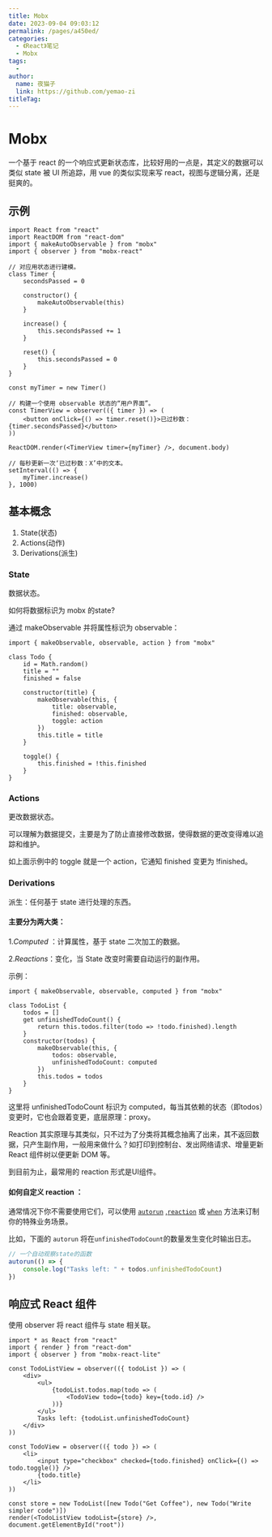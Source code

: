 ```yaml
---
title: Mobx
date: 2023-09-04 09:03:12
permalink: /pages/a450ed/
categories:
  - 《React》笔记
  - Mobx
tags:
  - 
author: 
  name: 夜猫子
  link: https://github.com/yemao-zi
titleTag: 
---
```

# Mobx

一个基于 react 的一个响应式更新状态库，比较好用的一点是，其定义的数据可以类似 state 被 UI 所追踪，用 vue 的类似实现来写 react，视图与逻辑分离，还是挺爽的。

<!-- more -->

## 示例

```tsx
import React from "react"
import ReactDOM from "react-dom"
import { makeAutoObservable } from "mobx"
import { observer } from "mobx-react"

// 对应用状态进行建模。
class Timer {
    secondsPassed = 0

    constructor() {
        makeAutoObservable(this)
    }

    increase() {
        this.secondsPassed += 1
    }

    reset() {
        this.secondsPassed = 0
    }
}

const myTimer = new Timer()

// 构建一个使用 observable 状态的“用户界面”。
const TimerView = observer(({ timer }) => (
    <button onClick={() => timer.reset()}>已过秒数：{timer.secondsPassed}</button>
))

ReactDOM.render(<TimerView timer={myTimer} />, document.body)

// 每秒更新一次‘已过秒数：X’中的文本。
setInterval(() => {
    myTimer.increase()
}, 1000)
```

## 基本概念

1. State(状态)
2. Actions(动作)
3. Derivations(派生)

### State

数据状态。

如何将数据标识为 mobx 的state?

通过 makeObservable 并将属性标识为 observable：

```tsx
import { makeObservable, observable, action } from "mobx"

class Todo {
    id = Math.random()
    title = ""
    finished = false

    constructor(title) {
        makeObservable(this, {
            title: observable,
            finished: observable,
            toggle: action
        })
        this.title = title
    }

    toggle() {
        this.finished = !this.finished
    }
}
```

### Actions

更改数据状态。

可以理解为数据提交，主要是为了防止直接修改数据，使得数据的更改变得难以追踪和维护。

如上面示例中的 toggle 就是一个 action，它通知 finished 变更为 !finished。

### Derivations

派生：任何基于 state 进行处理的东西。

#### 主要分为两大类：

1.*Computed* ：计算属性，基于 state 二次加工的数据。

2.*Reactions*：变化，当 State 改变时需要自动运行的副作用。

示例：

```tsx
import { makeObservable, observable, computed } from "mobx"

class TodoList {
    todos = []
    get unfinishedTodoCount() {
        return this.todos.filter(todo => !todo.finished).length
    }
    constructor(todos) {
        makeObservable(this, {
            todos: observable,
            unfinishedTodoCount: computed
        })
        this.todos = todos
    }
}
```

这里将 unfinishedTodoCount 标识为 computed，每当其依赖的状态（即todos）变更时，它也会跟着变更，底层原理：proxy。

Reaction 其实原理与其类似，只不过为了分类将其概念抽离了出来，其不返回数据，只产生副作用，一般用来做什么？如打印到控制台、发出网络请求、增量更新 React 组件树以便更新 DOM 等。

到目前为止，最常用的 reaction 形式是UI组件。

#### 如何自定义 reaction ：

通常情况下你不需要使用它们，可以使用 [`autorun`](https://www.mobxjs.com/reactions#autorun) ,[`reaction`](https://www.mobxjs.com/reactions#reaction) 或 [`when`](https://www.mobxjs.com/reactions#when) 方法来订制你的特殊业务场景。

比如，下面的 `autorun` 将在`unfinishedTodoCount`的数量发生变化时输出日志。

```javascript
// 一个自动观察state的函数
autorun(() => {
    console.log("Tasks left: " + todos.unfinishedTodoCount)
})
```

## 响应式 React 组件

使用 observer 将 react 组件与 state 相关联。

```tsx
import * as React from "react"
import { render } from "react-dom"
import { observer } from "mobx-react-lite"

const TodoListView = observer(({ todoList }) => (
    <div>
        <ul>
            {todoList.todos.map(todo => (
                <TodoView todo={todo} key={todo.id} />
            ))}
        </ul>
        Tasks left: {todoList.unfinishedTodoCount}
    </div>
))

const TodoView = observer(({ todo }) => (
    <li>
        <input type="checkbox" checked={todo.finished} onClick={() => todo.toggle()} />
        {todo.title}
    </li>
))

const store = new TodoList([new Todo("Get Coffee"), new Todo("Write simpler code")])
render(<TodoListView todoList={store} />, document.getElementById("root"))
```

